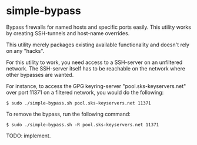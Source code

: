 simple-bypass
=============

Bypass firewalls for named hosts and specific ports easily. This utility works by creating SSH-tunnels and host-name overrides.

This utility merely packages existing available functionality and doesn't rely on any "hacks".

For this utility to work, you need access to a SSH-server on an unfiltered network. The SSH-server itself has to be reachable on the network where other bypasses are wanted.

For instance, to access the GPG keyring-server "pool.sks-keyservers.net" over port 11371 on a filtered network, you would do the following:

    $ sudo ./simple-bypass.sh pool.sks-keyservers.net 11371

To remove the bypass, run the following command:

    $ sudo ./simple-bypass.sh -R pool.sks-keyservers.net 11371

TODO: implement.
